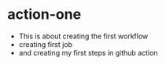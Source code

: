 # action-one

- This is about creating the first workflow
- creating first job
- and creating my first steps in github action